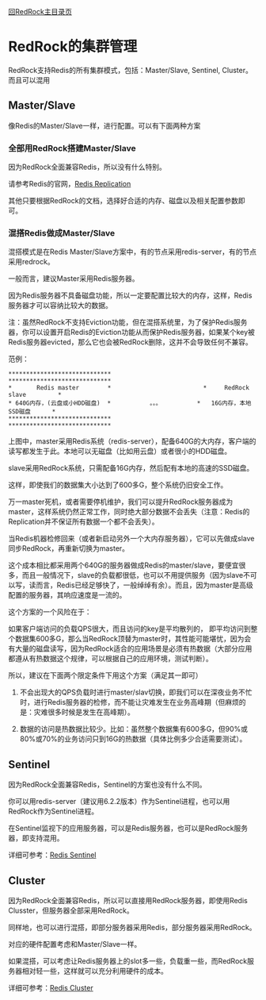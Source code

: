 [回RedRock主目录页](../README.md)

# RedRock的集群管理

RedRock支持Redis的所有集群模式，包括：Master/Slave, Sentinel, Cluster。而且可以混用

## Master/Slave

像Redis的Master/Slave一样，进行配置。可以有下面两种方案

### 全部用RedRock搭建Master/Slave

因为RedRock全面兼容Redis，所以没有什么特别。

请参考Redis的官网，[Redis Replication](https://redis.io/docs/manual/replication/)

其他只要根据RedRock的文档，选择好合适的内存、磁盘以及相关配置参数即可。

### 混搭Redis做成Master/Slave

混搭模式是在Redis Master/Slave方案中，有的节点采用redis-server，有的节点采用redrock。

一般而言，建议Master采用Redis服务器。

因为Redis服务器不具备磁盘功能，所以一定要配置比较大的内存，这样，Redis服务器才可以容纳比较大的数据。

注：虽然RedRock不支持Eviction功能，但在混搭系统里，为了保护Redis服务器，你可以设置开启Redis的Eviction功能从而保护Redis服务器，如果某个key被Redis服务器evicted，那么它也会被RedRock删除，这并不会导致任何不兼容。

范例：

```                             
*****************************                          *****************************            
*       Redis master        *                          *     RedRock slave         *
* 640G内存，(云盘或小HDD磁盘)  *           。。。          *   16G内存，本地SSD磁盘      *
*****************************                          *****************************
```

上图中，master采用Redis系统（redis-server），配备640G的大内存，客户端的读写都发生于此。本地可以无磁盘（比如用云盘）或者很小的HDD磁盘。

slave采用RedRock系统，只需配备16G内存，然后配有本地的高速的SSD磁盘。

这样，即使我们的数据集大小达到了600多G，整个系统仍旧安全工作。

万一master死机，或者需要停机维护，我们可以提升RedRock服务器成为master，这样系统仍然正常工作，同时绝大部分数据不会丢失（注意：Redis的Replication并不保证所有数据一个都不会丢失）。

当Redis机器检修回来（或者新启动另外一个大内存服务器），它可以先做成slave同步RedRock，再重新切换为master。

这个成本相比都采用两个640G的服务器做成Redis的master/slave，要便宜很多，而且一般情况下，slave的负载都很低，也可以不用提供服务（因为slave不可以写，读而言，Redis已经足够快了，一般绰绰有余）。而且，因为master是高级配置的服务器，其响应速度是一流的。

这个方案的一个风险在于：

如果客户端访问的负载QPS很大，而且访问的key是平均散列的， 即平均访问到整个数据集600多G，那么当RedRock顶替为master时，其性能可能堪忧，因为会有大量的磁盘读写，因为RedRock适合的应用场景是必须有热数据（大部分应用都遵从有热数据这个规律，可以根据自己的应用环境，测试判断）。

所以，建议在下面两个限定条件下用这个方案（满足其一即可）

1. 不会出现大的QPS负载时进行master/slav切换，即我们可以在深夜业务不忙时，进行Redis服务器的检修，而不能让灾难发生在业务高峰期（但麻烦的是：灾难很多时候是发生在高峰期）。

2. 数据的访问是热数据比较少。比如：虽然整个数据集有600多G，但90%或80%或70%的业务访问只到16G的热数据（具体比例多少合适需要测试）。

## Sentinel

因为RedRock全面兼容Redis，Sentinel的方案也没有什么不同。

你可以用redis-server（建议用6.2.2版本）作为Sentinel进程，也可以用RedRock作为Sentinel进程。

在Sentinel监视下的应用服务器，可以是Redis服务器，也可以是RedRock服务器，即支持混用。

详细可参考：[Redis Sentinel](https://redis.io/docs/manual/sentinel/)

## Cluster

因为RedRock全面兼容Redis，所以可以直接用RedRock服务器，即使用Redis Clusster，但服务器全部采用RedRock。

同样地，也可以进行混搭，即部分服务器采用Redis，部分服务器采用RedRock。

对应的硬件配置考虑和Master/Slave一样。

如果混搭，可以考虑让Redis服务器上的slot多一些，负载重一些，而RedRock服务器相对轻一些，这样就可以充分利用硬件的成本。

详细可参考：[Redis Cluster](https://redis.io/docs/manual/scaling/)

